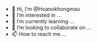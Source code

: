 - 👋 Hi, I’m @Hoanokhongmau
- 👀 I’m interested in ...
- 🌱 I’m currently learning ...
- 💞️ I’m looking to collaborate on ...
- 📫 How to reach me ...

<!---
Hoanokhongmau/Hoanokhongmau is a ✨ special ✨ repository because its `README.md` (this file) appears on your GitHub profile.
You can click the Preview link to take a look at your changes.
--->
